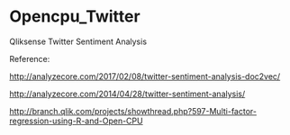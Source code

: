 # Opencpu_Twitter

Qliksense Twitter Sentiment Analysis

Reference:

http://analyzecore.com/2017/02/08/twitter-sentiment-analysis-doc2vec/

http://analyzecore.com/2014/04/28/twitter-sentiment-analysis/

http://branch.qlik.com/projects/showthread.php?597-Multi-factor-regression-using-R-and-Open-CPU

